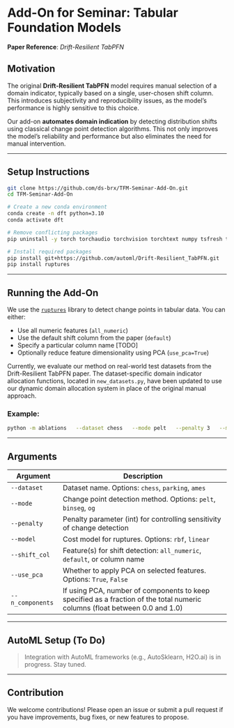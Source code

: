 
# Add-On for Seminar: Tabular Foundation Models  
**Paper Reference**: *Drift-Resilient TabPFN*

## Motivation

The original **Drift-Resilient TabPFN** model requires manual selection of a domain indicator, typically based on a single, user-chosen shift column. This introduces subjectivity and reproducibility issues, as the model’s performance is highly sensitive to this choice.

Our add-on **automates domain indication** by detecting distribution shifts using classical change point detection algorithms. This not only improves the model’s reliability and performance but also eliminates the need for manual intervention.

---

## Setup Instructions

```bash
git clone https://github.com/ds-brx/TFM-Seminar-Add-On.git
cd TFM-Seminar-Add-On

# Create a new conda environment
conda create -n dft python=3.10
conda activate dft

# Remove conflicting packages
pip uninstall -y torch torchaudio torchvision torchtext numpy tsfresh transformers sentence-transformers peft

# Install required packages
pip install git+https://github.com/automl/Drift-Resilient_TabPFN.git
pip install ruptures
```

---

## Running the Add-On

We use the [`ruptures`](https://github.com/deepcharles/ruptures) library to detect change points in tabular data. You can either:

- Use all numeric features (`all_numeric`)
- Use the default shift column from the paper (`default`)
- Specify a particular column name [TODO]
- Optionally reduce feature dimensionality using PCA (`use_pca=True`)

Currently, we evaluate our method on real-world test datasets from the Drift-Resilient TabPFN paper. The dataset-specific domain indicator allocation functions, located in `new_datasets.py`, have been updated to use our dynamic domain allocation system in place of the original manual approach.

### Example:
```bash
python -m ablations   --dataset chess   --mode pelt   --penalty 3   --model rbf   --shift_col all_numeric   --use_pca True   --n_components 0.75
```

---

## Arguments

| Argument         | Description                                                                 |
|------------------|-----------------------------------------------------------------------------|
| `--dataset`      | Dataset name. Options: `chess`, `parking`, `ames`                           |
| `--mode`         | Change point detection method. Options: `pelt`, `binseg`, `og`              |
| `--penalty`      | Penalty parameter (int) for controlling sensitivity of change detection     |
| `--model`        | Cost model for ruptures. Options: `rbf`, `linear`                          |
| `--shift_col`    | Feature(s) for shift detection: `all_numeric`, `default`, or column name    |
| `--use_pca`      | Whether to apply PCA on selected features. Options: `True`, `False`         |
| `--n_components` | If using PCA, number of components to keep specified as a fraction of the total numeric columns (float between 0.0 and 1.0) |


---

## AutoML Setup (To Do)

> Integration with AutoML frameworks (e.g., AutoSklearn, H2O.ai) is in progress. Stay tuned.

---

## Contribution

We welcome contributions! Please open an issue or submit a pull request if you have improvements, bug fixes, or new features to propose.
